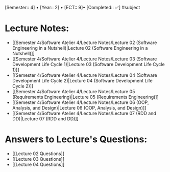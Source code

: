 [Semester:: 4]   •   [Year:: 2]   •   [ECT:: 9]• [Completed:: ✅]
#subject
# Lecture Notes:
- [[Semester 4/Software Atelier 4/Lecture Notes/Lecture 02 (Software Engineering in a Nutshell)|Lecture 02 (Software Engineering in a Nutshell)]]
- [[Semester 4/Software Atelier 4/Lecture Notes/Lecture 03 (Software Development Life Cycle 1)|Lecture 03 (Software Development Life Cycle 1)]]
- [[Semester 4/Software Atelier 4/Lecture Notes/Lecture 04 (Software Development Life Cycle 2)|Lecture 04 (Software Development Life Cycle 2)]]
- [[Semester 4/Software Atelier 4/Lecture Notes/Lecture 05 (Requirements Engineering)|Lecture 05 (Requirements Engineering)]]
- [[Semester 4/Software Atelier 4/Lecture Notes/Lecture 06 (OOP, Analysis, and Design)|Lecture 06 (OOP, Analysis, and Design)]]
- [[Semester 4/Software Atelier 4/Lecture Notes/Lecture 07 (RDD and DD)|Lecture 07 (RDD and DD)]]
# Answers to Lecture's Questions:
- [[Lecture 02 Questions]]
- [[Lecture 03 Questions]]
- [[Lecture 04 Questions]]

